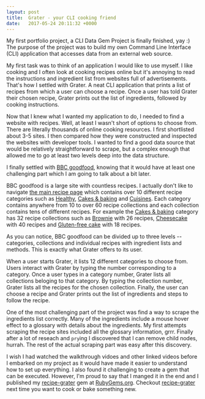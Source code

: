 ```yaml
---
layout: post
title:  Grater - your CLI cooking friend
date:   2017-05-24 20:11:32 +0000
---
```



My first portfolio project, a CLI Data Gem Project is finally finished, yay :) The purpose of the project was to build my own Command Line Interface (CLI) application that accesses data from an external web source. 

My first task was to think of an application I would like to use myself. I like cooking and I often look at cooking recipes online but it's annoying to read the instructions and ingredient list from websites full of advertisements. That's how I settled with Grater. A neat CLI application that prints a list of recipes from which a user can choose a recipe. Once a user has told Grater their chosen recipe, Grater prints out the list of ingredients, followed by cooking instructions. 

Now that I knew what I wanted my application to do, I needed to find a website with recipes. Well, at least I wasn't short of options to choose from. There are literally thousands of online cooking resources. I first shortlisted about 3-5 sites. I then compared how they were constructed and inspected the websites with developer tools. I wanted to find a good data source that would be relatively straightforward to scrape, but a complex enough that allowed me to go at least two levels deep into the data structure.

I finally settled with [BBC goodfood](https://www.bbcgoodfood.com/), knowing that it would have at least one challenging part which I am going to talk about a bit later. 

BBC goodfood is a large site with countless recipes. I actually don't like to navigate [the main recipe page](https://www.bbcgoodfood.com/recipes) which contains over 10 different recipe categories such as [Healthy](https://www.bbcgoodfood.com/recipes/category/healthy), [Cakes & baking](https://www.bbcgoodfood.com/recipes/category/cakes-baking) and [Cuisines](https://www.bbcgoodfood.com/recipes/category/cuisines). Each category contains anywhere from 10 to over 60 recipe collections and each collection contains tens of different recipes. For example the [Cakes & baking](https://www.bbcgoodfood.com/recipes/category/cakes-baking) category has 32 recipe collections such as [Brownie](https://www.bbcgoodfood.com/recipes/collection/brownie) with 26 recipes, [Cheesecake](https://www.bbcgoodfood.com/recipes/collection/cheesecake) with 40 recipes and [Gluten-free cake](https://www.bbcgoodfood.com/recipes/collection/gluten-free-cake) with 18 recipes.

As you can notice, BBC goodfood can be divided up to three levels -- categories, collections and individual recipes with ingredient lists and methods. This is exactly what Grater offers to its user.

When a user starts Grater, it lists 12 different categories to choose from. Users interact with Grater by typing the number corresponding to a category. Once a user types in a category number, Grater lists all collections beloging to that category. By typing the collection number, Grater lists all the recipes for the chosen collection. Finally, the user can choose a recipe and Grater prints out the list of ingredients and steps to follow the recipe.

One of the most challenging part of the project was find a way to scrape the ingredients list correctly. Many of the ingredients include a mouse hover effect to a glossary with details about the ingredients. My first attempts scraping the recipe sites included all the glossary information, grrr. Finally after a lot of reseach and `pry`ing I discovered that I can remove child nodes, hurrah. The rest of the actual scraping part was easy after this discovery.

I wish I had watched the walkthrough vidoes and other linked videos before I embarked on my project as it would have made it easier to understand how to set up everything. I also found it challenging to create a gem that can be executed. However, I'm proud to say that I manged it in the end and I published my [recipe-grater](https://rubygems.org/gems/recipe-grater) gem at [RubyGems.org](https://rubygems.org). Checkout [recipe-grater](https://rubygems.org/gems/recipe-grater) next time you want to cook or bake something new.







